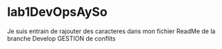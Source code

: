 # lab1DevOpsAySo
Je suis entrain de rajouter des caracteres dans mon fichier ReadMe de la branche Develop GESTION de conflits

